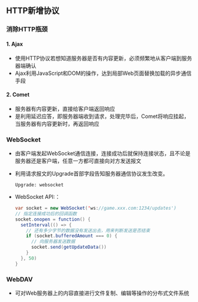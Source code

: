 ## HTTP新增协议

### 消除HTTP瓶颈

#### 1. Ajax

- 使用HTTP协议若想知道服务器是否有内容更新，必须频繁地从客户端到服务器端确认
- Ajax利用JavaScript和DOM的操作，达到局部Web页面替换加载的异步通信手段

#### 2. Comet

- 服务器有内容更新，直接给客户端返回响应
- 是利用延迟应答，即服务器端收到请求，处理完毕后，Comet将响应挂起， 当服务器有内容更新时，再返回响应

### WebSocket

- 由客户端发起WebSocket通信连接，连接成功后就保持连接状态，且不论是服务器还是客户端，任意一方都可直接向对方发送报文

- 利用请求报文的Upgrade首部字段告知服务器通信协议发生改变。

  `Upgrade: websocket`

- WebSocket API:：

  ```java
  var socket = new WebSocket('ws://game.xxx.com:1234/updates')
  // 指定连接成功后的回调函数
  socket.onopen = function() {
    setInterval(() => {
      // 还有多少字节的数据没有发送出去，用来判断发送是否结束
      if (socket.bufferedAmount === 0) {
        // 向服务器发送数据
        socket.send(getUpdateData())
      }
    }, 50)
  }
  ```

### WebDAV

- 可对Web服务器上的内容直接进行文件复制、编辑等操作的分布式文件系统